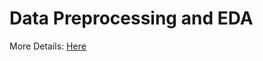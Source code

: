 # Data Preprocessing and EDA
More Details: [Here](https://github.com/LeHongNgoc3820/06.Data_Preprocessing_and_EDA/blob/main/Data_Preprocessing_and_EDA.ipynb)

